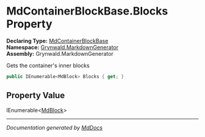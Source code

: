 ﻿<!--  
  <auto-generated>   
    The contents of this file were generated by a tool.  
    Changes to this file may be list if the file is regenerated  
  </auto-generated>   
-->

# MdContainerBlockBase.Blocks Property

**Declaring Type:** [MdContainerBlockBase](../index.md)  
**Namespace:** [Grynwald.MarkdownGenerator](../../index.md)  
**Assembly:** Grynwald.MarkdownGenerator

Gets the container's inner blocks

```csharp
public IEnumerable<MdBlock> Blocks { get; }
```

## Property Value

IEnumerable\<[MdBlock](../../MdBlock/index.md)\>

___

*Documentation generated by [MdDocs](https://github.com/ap0llo/mddocs)*
